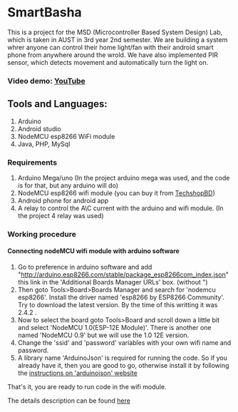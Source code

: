 # SmartBasha
This is a project for the MSD (Microcontroller Based System Design) Lab, which is taken in AUST in 3rd year 2nd semester. We are building a system whrer anyone can control their home light/fan with their android smart phone from anywhere around the wrold. We have also implemented PIR sensor, which detects movement and automatically turn the light on.

### Video demo: [YouTube](https://www.youtube.com/watch?v=KjK3I9iN3jo)

## Tools and Languages:
  1. Arduino
  2. Android studio
  3. NodeMCU esp8266 WiFi module
  4. Java, PHP, MySql

### Requirements
  1. Arduino Mega/uno (In the project arduino mega was used, and the code is for that, but any arduino will do)
  2. NodeMCU esp8266 wifi module (you can buy it from [TechshopBD](https://www.techshopbd.com/product-categories/wifi/2869/esp8266-nodemcu-lua-wifi-with-cp2102-techshop-bangladesh#!prettyPhoto[pp_gal]/0/))
  3. Android phone for android app
  4. A relay to control the A\C current with the arduino and wifi module. (In the project 4 relay was used)

### Working procedure

#### Connecting nodeMCU wifi module with arduino software

1. Go to preference in arduino software and add "http://arduino.esp8266.com/stable/package_esp8266com_index.json" this link in the 'Additional Boards Manager URLs' box. (without ")
2. Then goto Tools>Board>Boards Manager and search for 'nodemcu esp8266'. Install the driver named 'esp8266 by ESP8266 Community'. Try to download the latest version. By the time of this writting it was 2.4.2 .
3. Now to select the board goto Tools>Board and scroll down a little bit and select 'NodeMCU 1.0(ESP-12E Module)'. There is another one named 'NodeMCU 0.9' but we will use the 1.0 12E version.
4. Change the 'ssid' and 'password' variables with your own wifi name and password.
5. A library name 'ArduinoJson' is required for running the code. So if you already have it, then you are good to go, otherwise install it by following the [instructions on 'arduinojson' website](https://arduinojson.org/v5/doc/installation/)

That's it, you are ready to run code in the wifi module.

The details description can be found [here](https://www.instructables.com/id/Programming-ESP8266-ESP-12E-NodeMCU-Using-Arduino-/)

